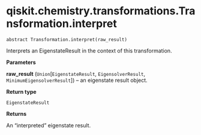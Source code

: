 # qiskit.chemistry.transformations.Transformation.interpret

`abstract Transformation.interpret(raw_result)`

Interprets an EigenstateResult in the context of this transformation.

**Parameters**

**raw\_result** (`Union`\[`EigenstateResult`, `EigensolverResult`, `MinimumEigensolverResult`]) – an eigenstate result object.

**Return type**

`EigenstateResult`

**Returns**

An “interpreted” eigenstate result.
